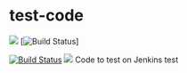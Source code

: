 # test-code

![](http://140.211.168.153:8080/job/demo-build/badge/icon&.png)
[![Build Status](http://140.211.168.153:8080/buildStatus/icon?job=demo-build&.png)]

[![Build Status](http://140.211.168.153:8080/buildStatus/icon?job=demo-build&.png)](http://140.211.168.153:8080/job/demo-build/)
<a href='http://140.211.168.153:8080/job/demo-build/'><img src='http://140.211.168.153:8080/buildStatus/icon?job=demo-build&.png'></a>
Code to test on Jenkins
test
